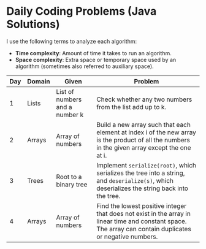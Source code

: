 # Daily Coding Problems (Java Solutions)

I use the following terms to analyze each algorithm:

* **Time complexity**: Amount of time it takes to run an algorithm.
* **Space complexity**: Extra space or temporary space used by an algorithm (sometimes also referred to auxiliary space).

| Day | Domain | Given | Problem |
|-----|--------|-------|---------|
| 1   | Lists | List of numbers and a number k | Check whether any two numbers from the list add up to k. |
| 2   | Arrays | Array of numbers | Build a new array such that each element at index i of the new array is the product of all the numbers in the given array except the one at i. |
| 3   | Trees | Root to a binary tree | Implement `serialize(root)`, which serializes the tree into a string, and `deserialize(s)`, which deserializes the string back into the tree. |
| 4   | Arrays | Array of numbers | Find the lowest positive integer that does not exist in the array in linear time and constant space. The array can contain duplicates or negative numbers. |
